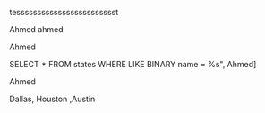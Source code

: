 tesssssssssssssssssssssssst


Ahmed
ahmed

Ahmed


SELECT * FROM states WHERE LIKE BINARY name = %s", Ahmed]

Ahmed

Dallas, Houston ,Austin